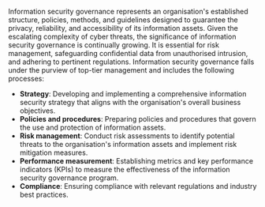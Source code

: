 Information security governance represents an organisation's established structure, policies, methods, and guidelines designed to guarantee the privacy, reliability, and accessibility of its information assets. Given the escalating complexity of cyber threats, the significance of information security governance is continually growing. It is essential for risk management, safeguarding confidential data from unauthorised intrusion, and adhering to pertinent regulations. Information security governance falls under the purview of top-tier management and includes the following processes:  


- **Strategy**: Developing and implementing a comprehensive information security strategy that aligns with the organisation's overall business objectives.
- **Policies and procedures**: Preparing policies and procedures that govern the use and protection of information assets.
- **Risk management**: Conduct risk assessments to identify potential threats to the organisation's information assets and implement risk mitigation measures.
- **Performance measurement**: Establishing metrics and key performance indicators (KPIs) to measure the effectiveness of the information security governance program.
- **Compliance**: Ensuring compliance with relevant regulations and industry best practices.